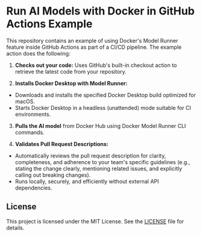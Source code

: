 # Run AI Models with Docker in GitHub Actions Example

This repository contains an example of using Docker's Model Runner feature inside GitHub Actions as part of a CI/CD pipeline. The example action does the following:

1. **Checks out your code:**
Uses GitHub's built-in checkout action to retrieve the latest code from your repository.

2. **Installs Docker Desktop with Model Runner:**
* Downloads and installs the specified Docker Desktop build optimized for macOS.
* Starts Docker Desktop in a headless (unattended) mode suitable for CI environments.

3. **Pulls the AI model** from Docker Hub using Docker Model Runner CLI commands.

4. **Validates Pull Request Descriptions:**
* Automatically reviews the pull request description for clarity, completeness, and adherence to your team's specific guidelines (e.g., stating the change clearly, mentioning related issues, and explicitly calling out breaking changes).
* Runs locally, securely, and efficiently without external API dependencies.

## License

This project is licensed under the MIT License. See the [LICENSE](LICENSE) file for details.